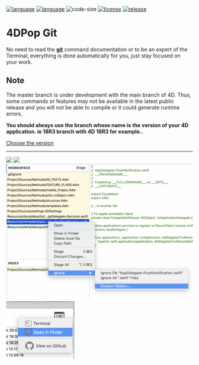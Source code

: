 [![language](https://img.shields.io/static/v1?label=language&message=4d&color=blue)](https://developer.4d.com/)
[![language](https://img.shields.io/github/languages/top/vdelachaux/4DPop-Git.svg)](https://developer.4d.com/)
![code-size](https://img.shields.io/github/languages/code-size/vdelachaux/4DPop-Git.svg)
[![license](https://img.shields.io/github/license/vdelachaux/4DPop-Git)](LICENSE)
[![release](https://img.shields.io/github/v/release/vdelachaux/4DPop-Git?include_prereleases)](https://github.com/vdelachaux/4DPop-Git/releases/latest)

# 4DPop Git

No need to read the <a href="https://git-scm.com/docs/git">**git**</a> command documentation or to be an expert of the Terminal, everything is done automatically for you, just stay focused on your work.

## Note

The master branch is under development with the main branch of 4D. Thus, some commands or features may not be available in the latest public release and you will not be able to compile or it could generate runtime errors.

**You should always use the branch whose name is the version of your 4D application. ie 18R3 branch with 4D 18R3 for example..**

[Choose the version](https://github.com/vdelachaux/4DPop-Git/branches)

---------- 

<img src="./Documentation/main.png">

<img src="./Documentation/commits.png">

<img src="./Documentation/fileMenu.png" width="518">

<img src="./Documentation/openMenu.png" width="184">


